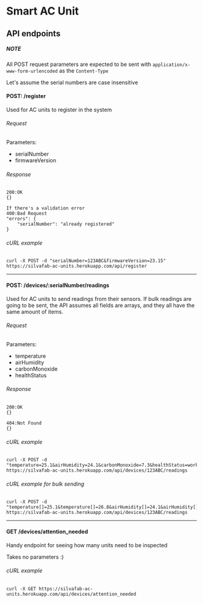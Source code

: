 # Smart AC Unit

## API endpoints

##### NOTE
All POST request parameters are expected to be sent with ```application/x-www-form-urlencoded``` as the ```Content-Type```

Let's assume the serial numbers are case insensitive

#### POST: /register

Used for AC units to register in the system

###### Request

Parameters:
+ serialNumber
+ firmwareVersion

###### Response
```
200:OK
{}

If there's a validation error
400:Bad Request
"errors": {
	"serialNumber": "already registered"
}
```

###### cURL example

```
curl -X POST -d "serialNumber=123ABC&firmwareVersion=23.15" https://silvafab-ac-units.herokuapp.com/api/register
```
---

#### POST: /devices/:serialNumber/readings

Used for AC units to send readings from their sensors. If bulk readings are going to be sent, the
API assumes all fields are arrays, and they all have the same amount of items.

###### Request

Parameters:
+ temperature
+ airHumidity
+ carbonMonoxide
+ healthStatus

###### Response
```
200:OK
{}

404:Not Found
{}
```

###### cURL example

```
curl -X POST -d "temperature=25.1&airHumidity=24.1&carbonMonoxide=7.3&healthStatus=working_normal" https://silvafab-ac-units.herokuapp.com/api/devices/123ABC/readings
```

###### cURL example for bulk sending

```
curl -X POST -d "temperature[]=25.1&temperature[]=26.8&airHumidity[]=24.1&airHumidity[]=24.5&carbonMonoxide[]=7.3&carbonMonoxide[]=9&healthStatus[]=working_normal&health_status=gas_leak" https://silvafab-ac-units.herokuapp.com/api/devices/123ABC/readings
```

---

#### GET /devices/attention_needed

Handy endpoint for seeing how many units need to be inspected

Takes no parameters :)


###### cURL example

```
curl -X GET https://silvafab-ac-units.herokuapp.com/api/devices/attention_needed
```
